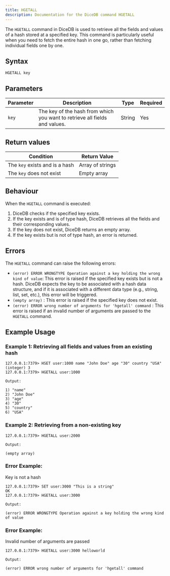 ```yaml
---
title: HGETALL
description: Documentation for the DiceDB command HGETALL
---
```


The `HGETALL` command in DiceDB is used to retrieve all the fields and values of a hash stored at a specified key. This command is particularly useful when you need to fetch the entire hash in one go, rather than fetching individual fields one by one.

## Syntax

```
HGETALL key
```

## Parameters

| Parameter       | Description                                      | Type    | Required |
|-----------------|--------------------------------------------------|---------|----------|
| `key`           | The key of the hash from which you want to retrieve all fields and values.                   | String  | Yes      |


## Return values


| Condition                                      | Return Value                                      |
|------------------------------------------------|---------------------------------------------------|
| The `key` exists and is a hash | Array of strings
| The `key` does not exist           |  Empty array                                            |

## Behaviour

When the `HGETALL` command is executed:

1. DiceDB checks if the specified key exists.
2. If the key exists and is of type hash, DiceDB retrieves all the fields and their corresponding values.
3. If the key does not exist, DiceDB returns an empty array.
4. If the key exists but is not of type hash, an error is returned.

## Errors

The `HGETALL` command can raise the following errors:

- `(error) ERROR WRONGTYPE Operation against a key holding the wrong kind of value`: This error is raised if the specified key exists but is not a hash. DiceDB expects the key to be associated with a hash data structure, and if it is associated with a different data type (e.g., string, list, set, etc.), this error will be triggered.
- `(empty array)` : This error is raised if the specified key does not exist.
- `(error) ERROR wrong number of arguments for 'hgetall' command` : This error is raised if an invalid number of arguments are passed to the `HGETALL` command.
## Example Usage

### Example 1: Retrieving all fields and values from an existing hash

```DiceDB
127.0.0.1:7379> HSET user:1000 name "John Doe" age "30" country "USA"
(integer) 3
127.0.0.1:7379> HGETALL user:1000
```

`Output:`

```
1) "name"
2) "John Doe"
3) "age"
4) "30"
5) "country"
6) "USA"
```

### Example 2: Retrieving from a non-existing key

```DiceDB
127.0.0.1:7379> HGETALL user:2000
```

`Output:`

```
(empty array)
```

### Error Example:
Key is not a hash

```DiceDB
127.0.0.1:7379> SET user:3000 "This is a string"
OK
127.0.0.1:7379> HGETALL user:3000
```

`Output:`

```
(error) ERROR WRONGTYPE Operation against a key holding the wrong kind of value
```

### Error Example: 
Invalid number of arguments are passed

```DiceDB
127.0.0.1:7379> HGETALL user:3000 helloworld
```
`Output:`

```
(error) ERROR wrong number of arguments for 'hgetall' command
```